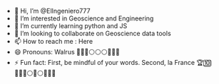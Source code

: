 - 👋 Hi, I’m @ElIngeniero777
- 👀 I’m interested in Geoscience and Engineering
- 🌱 I’m currently learning python and JS
- 💞️ I’m looking to collaborate on Geoscience data tools
- 📫 How to reach me : Here
- 😄 Pronouns: Walrus                                                   🔵🔵🔵⚪⚪⚪🔵🔵🔵
- ⚡ Fun fact: First, be mindful of your words. Second, la France 🏆🔟 🔵🔵🔵⚪🌞⚪🔵🔵🔵
<!---                                                                   🔵🔵🔵⚪⚪⚪🔵🔵🔵
ElIngeniero777/ElIngeniero777 is a ✨ special ✨ repository because its `README.md` (this file) appears on your GitHub profile.
You can click the Preview link to take a look at your changes.
--->
